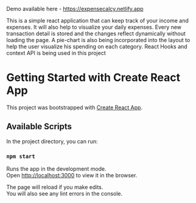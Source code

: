 Demo available here - https://expensecalcy.netlify.app


This is a simple react application that can keep track of your income and expenses. 
It will also help to visualize your daily expenses.
Every new transaction detail is stored and the changes reflect dynamically without loading the page. A pie-chart is also being incorporated into the layout to help the user visualize his spending on each category.
React Hooks and context API is being used in this project

# Getting Started with Create React App

This project was bootstrapped with [Create React App](https://github.com/facebook/create-react-app).

## Available Scripts

In the project directory, you can run:

### `npm start`

Runs the app in the development mode.\
Open [http://localhost:3000](http://localhost:3000) to view it in the browser.

The page will reload if you make edits.\
You will also see any lint errors in the console.



